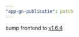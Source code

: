 ```yaml
---
"app-gn-publicatie": patch
---
```


bump frontend to [v1.6.4](https://github.com/lblod/frontend-gelinkt-notuleren-publicatie/releases/tag/v1.6.4)
